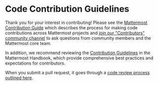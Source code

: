 # Code Contribution Guidelines

Thank you for your interest in contributing! Please see the [Mattermost Contribution Guide](https://developers.mattermost.com/contribute/getting-started/) which describes the process for making code contributions across Mattermost projects and [join our "Contributors" community channel](https://community.mattermost.com/core/channels/tickets) to ask questions from community members and the Mattermost core team.

In addition, we recommend reviewing the [Contribution Guidelines](https://handbook.mattermost.com/contributors/contributors/guidelines/contribution-guidelines) in the Mattermost Handbook, which provide comprehensive best practices and expectations for contributors.

When you submit a pull request, it goes through a [code review process outlined here](https://developers.mattermost.com/contribute/getting-started/code-review/).
